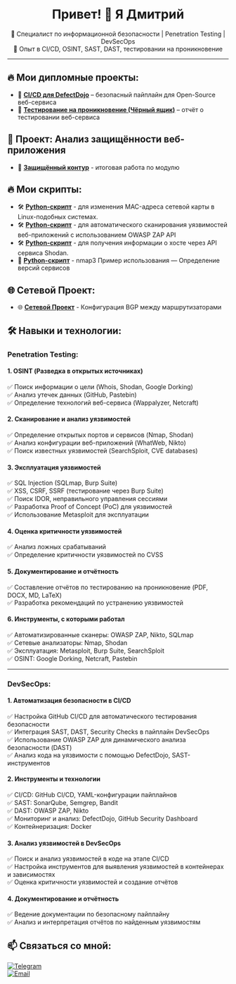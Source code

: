 <h1 align="center">Привет! 👋 Я Дмитрий</h1>
<p align="center">
  🔹 Специалист по информационной безопасности | Penetration Testing | DevSecOps <br>
  🔹 Опыт в CI/CD, OSINT, SAST, DAST, тестировании на проникновение
</p>

---

## 🔥 Мои дипломные проекты:
- 🚀 [**CI/CD для DefectDojo**](https://github.com/usd877/DevSecOps) – безопасный пайплайн для Open-Source веб-сервиса  
- 🔎 [**Тестирование на проникновение (Чёрный ящик)**](https://github.com/usd877/Penetration-Testing) – отчёт о тестировании веб-сервиса

##  🔐 Проект: Анализ защищённости веб-приложения

-   🔐 [**Защищённый контур**](https://github.com/usd877/securite_kontur) -  итоговая работа по модулю

##  🔥 Мои скрипты:

- 🛠️ [**Python-скрипт**](https://github.com/usd877/MAC-Address-Changer-Tool) - для изменения MAC-адреса сетевой карты в Linux-подобных системах.
- 🛠️ [**Python-скрипт**](https://github.com/usd877/Web-Vulnerability-Scanner-using-ZAP-API) - для автоматического сканирования уязвимостей веб-приложений с использованием OWASP ZAP API
- 🛠️ [**Python-скрипт**](https://github.com/usd877/Shodan-Host-Info-Scanner) - для получения информации о хосте через API сервиса Shodan.
- 🧰 [**Python-скрипт**](https://github.com/usd877/nmap3-) - nmap3 Пример использования — Определение версий сервисов

##  🌐 Сетевой Проект:

- 🌐 [**Сетевой Проект**](https://github.com/usd877/BGP) - Конфигурация BGP между маршрутизаторами

## 🛠 Навыки и технологии:

### **Penetration Testing**:

#### 1. OSINT (Разведка в открытых источниках)
✅ Поиск информации о цели (Whois, Shodan, Google Dorking)  
✅ Анализ утечек данных (GitHub, Pastebin)  
✅ Определение технологий веб-сервиса (Wappalyzer, Netcraft)  

#### 2. Сканирование и анализ уязвимостей
✅ Определение открытых портов и сервисов (Nmap, Shodan)  
✅ Анализ конфигурации веб-приложений (WhatWeb, Nikto)  
✅ Поиск известных уязвимостей (SearchSploit, CVE databases)  

#### 3. Эксплуатация уязвимостей
✅ SQL Injection (SQLmap, Burp Suite)  
✅ XSS, CSRF, SSRF (тестирование через Burp Suite)  
✅ Поиск IDOR, неправильного управления сессиями  
✅ Разработка Proof of Concept (PoC) для уязвимостей  
✅ Использование Metasploit для эксплуатации  

#### 4. Оценка критичности уязвимостей
✅ Анализ ложных срабатываний  
✅ Определение критичности уязвимостей по CVSS  

#### 5. Документирование и отчётность
✅ Составление отчётов по тестированию на проникновение (PDF, DOCX, MD, LaTeX)  
✅ Разработка рекомендаций по устранению уязвимостей  

#### 6. Инструменты, с которыми работал
✅ Автоматизированные сканеры: OWASP ZAP, Nikto, SQLmap  
✅ Сетевые анализаторы: Nmap, Shodan  
✅ Эксплуатация: Metasploit, Burp Suite, SearchSploit  
✅ OSINT: Google Dorking, Netcraft, Pastebin  

---

### **DevSecOps**:

#### 1. Автоматизация безопасности в CI/CD
✅ Настройка GitHub CI/CD для автоматического тестирования безопасности  
✅ Интеграция SAST, DAST, Security Checks в пайплайн DevSecOps  
✅ Использование OWASP ZAP для динамического анализа безопасности (DAST)  
✅ Анализ кода на уязвимости с помощью DefectDojo, SAST-инструментов  

#### 2. Инструменты и технологии
✅ CI/CD: GitHub CI/CD, YAML-конфигурации пайплайнов  
✅ SAST: SonarQube, Semgrep, Bandit  
✅ DAST: OWASP ZAP, Nikto  
✅ Мониторинг и анализ: DefectDojo, GitHub Security Dashboard  
✅ Контейнеризация: Docker  

#### 3. Анализ уязвимостей в DevSecOps
✅ Поиск и анализ уязвимостей в коде на этапе CI/CD  
✅ Настройка инструментов для выявления уязвимостей в контейнерах и зависимостях  
✅ Оценка критичности уязвимостей и создание отчётов  

#### 4. Документирование и отчётность
✅ Ведение документации по безопасному пайплайну  
✅ Анализ и интерпретация отчётов по найденным уязвимостям  

 

## 📫 Связаться со мной:
[![Telegram](https://img.shields.io/badge/-Telegram-26A5E4?style=flat&logo=telegram&logoColor=white)](https://t.me/evildmitry)  
[![Email](https://img.shields.io/badge/-usd877@gmail.com-D14836?style=flat&logo=gmail&logoColor=white)](mailto:usd877@gmail.com)
